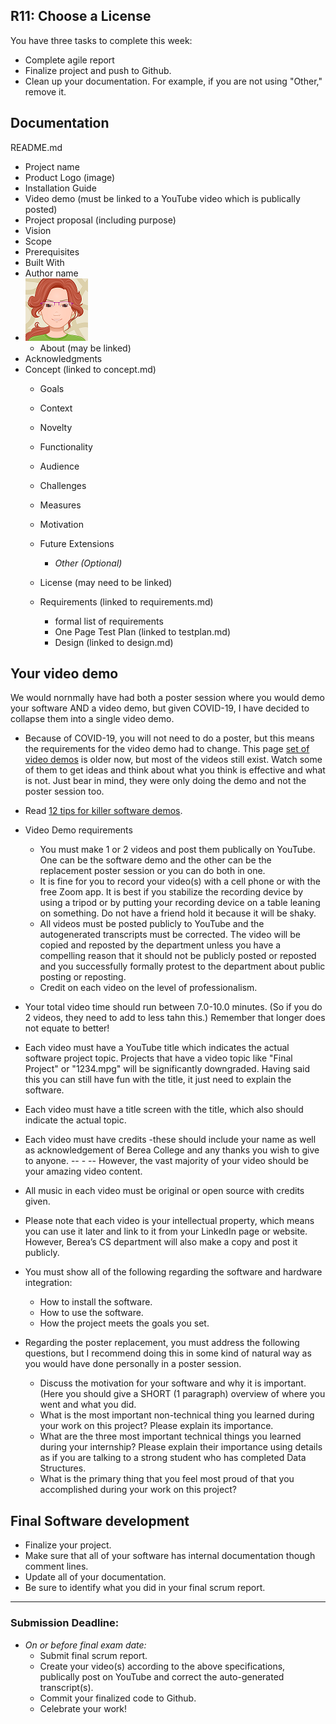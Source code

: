 ## R11: Choose a License

You have three tasks to complete this week:
- Complete agile report
- Finalize project and push to Github.
- Clean up your documentation. For example, if you are not using "Other," remove it.

## Documentation

README.md
- Project name
- Product Logo (image)
- Installation Guide
- Video demo (must be linked to a YouTube video which is publically posted)
- Project proposal (including purpose)
- Vision
- Scope
- Prerequisites
- Built With
- Author name
- ![Jan Avatar](jp-avatar-sm.png)
  - About (may be linked)
- Acknowledgments
- Concept (linked to concept.md)
    - Goals
    - Context
    - Novelty
    - Functionality
    - Audience
    - Challenges
    - Measures
    - Motivation
    - Future Extensions
      - *Other (Optional)*
    - License (may need to be linked)

    - Requirements (linked to requirements.md)
      - formal list of requirements
      - One Page Test Plan (linked to testplan.md)
      - Design (linked to design.md)

## Your video demo
We would nornmally have had both a poster session where you would demo your software AND a video demo, but given COVID-19, I have decided to collapse them into a single video demo.

- Because of COVID-19, you will not need to do a poster, but this means the requirements for the video demo had to change. This page [set of video demos](http://cs.berea.edu/courses/csc493-older/projects.html) is older now, but most of the videos still exist. Watch some of them to get ideas and think about what you think is effective and what is not. Just bear in mind, they were only doing the demo and not the poster session too.
- Read [12 tips for killer software demos](https://www.cio.com/article/3074817/12-tips-for-killer-software-demos.html).

- Video Demo requirements
  - You must make 1 or 2 videos and post them publically on YouTube. One can be the software demo and the other can be the replacement poster session or you can do both in one.
  - It is fine for you to record your video(s) with a cell phone or with the free Zoom app. It is best if you stabilize the recording device by using a tripod or by putting your recording device on a table leaning on something. Do not have a friend hold it because it will be shaky.
  - All videos must be posted publicly to YouTube and the autogenerated transcripts must be corrected. The video will be copied and reposted by the department unless you have a compelling reason that it should not be publicly posted or reposted and you successfully formally protest to the department about public posting or reposting.
  -  Credit on each video on the level of professionalism.
 - Your total video time should run between 7.0-10.0 minutes. (So if you do 2 videos, they need to add to less tahn this.) Remember that longer does not equate to better!
 - Each video must have a YouTube title which indicates the actual software project topic. Projects that have a video topic like "Final Project" or "1234.mpg" will be significantly downgraded. Having said this you can still have fun with the title, it just need to explain the software.
 - Each video must have a title screen with the title, which also should indicate the actual topic.
 - Each video must have credits -these should include your name as well as acknowledgement of Berea College and any thanks you wish to give to anyone.  -- - -- However, the vast majority of your video should be your amazing video content.
- All  music in each video must be original or open source with credits given.
- Please note that each video is your intellectual property, which means you can use it later and link to it from your LinkedIn page or website. However, Berea’s CS department will also make a copy and post it publicly.
- You must show all of the following regarding the software and hardware integration:
  - How to install the software.
  - How to use the software.
  - How the project meets the goals you set.
- Regarding the poster replacement, you must address the following questions, but I recommend doing this in some kind of natural way as you would have done personally in a poster session.
  - Discuss the motivation for your software and why it is important. (Here you should give a SHORT (1 paragraph) overview of where you went and what you did.
  - What is the most important non-technical thing you learned during your work on this project? Please explain its importance.
  - What are the three most important technical things you learned during your internship? Please explain their importance using details as if you are talking to a strong student who has completed Data Structures.
  - What is the primary thing that you feel most proud of that you accomplished during your work on this project?

## Final Software development

- Finalize your project.
- Make sure that all of your software  has internal documentation though comment lines.
- Update all of your documentation.
- Be sure to identify what you did in your final scrum report.

---
### Submission Deadline:
- *On or before final exam date:*
  - Submit final scrum report.
  - Create your video(s) according to the above specifications, publically post on YouTube and correct the auto-generated transcript(s).
  - Commit your finalized code to Github.
  - Celebrate your work!
